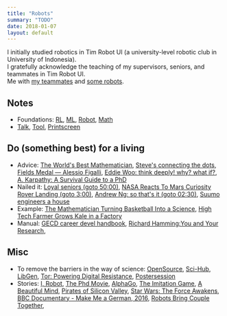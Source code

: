 ```yaml
---
title: "Robots"
summary: "TODO"
date: 2018-01-07
layout: default
---
```


I initially studied robotics in Tim Robot UI (a university-level robotic club in University of Indonesia). <br />
I gratefully acknowledge the teaching of my supervisors, seniors, and teammates in Tim Robot UI. <br />
Me with [my teammates](https://photos.app.goo.gl/7ChgnYcrqtAY2ieJ2) and [some robots](https://photos.app.goo.gl/soMObj1VDShBW1sL2).

## Notes
* Foundations:
  [RL](https://github.com/tttor/rl-foundation),
  [ML](https://github.com/tttor/ml-foundation),
  [Robot](https://github.com/tttor/robot-foundation),
  [Math](https://github.com/tttor/math-foundation)
* [Talk](https://github.com/tttor/robot-foundation/tree/master/talk/tor),
  [Tool](https://github.com/tttor/robot-foundation/tree/master/tool), 
  [Printscreen](https://photos.app.goo.gl/p2xnILiK5HJ1l4S52)
  
## Do (something best) for a living
* Advice:
  [The World's Best Mathematician](https://www.youtube.com/watch?v=MXJ-zpJeY3E),
  [Steve's connecting the dots](https://www.youtube.com/watch?v=UF8uR6Z6KLc),
  [Fields Medal — Alessio Figalli](https://www.youtube.com/watch?v=G0rrnx8SaDI),
  [Eddie Woo: think deeply! why? what if?](https://www.youtube.com/watch?v=-YJSDJGyIaU),
  [A. Karpathy: A Survival Guide to a PhD](http://karpathy.github.io/2016/09/07/phd/)
* Nailed it:
  [Loyal seniors (goto 50:00)](https://www.youtube.com/watch?v=qMgGqHo8nsg),
  [NASA Reacts To Mars Curiosity Rover Landing (goto 3:00)](https://www.youtube.com/watch?v=svUJdzMHwmM),
  [Andrew Ng: so that's it (goto 02:30)](https://www.youtube.com/watch?v=Qz41Q89cHGM&list=PLVJA7edNhnRTYqqW5zIj0gkVmxWnkXqTP&index=107),
  [Suumo engineers a house](https://www.facebook.com/adobomagazine/videos/10154217936341758/?hc_ref=ARQPbYFzKwLiSCy2j41DfWU34THIdw_-cf_wfakDndSMSECDuX_YcKY8Ep6KPKttqdw)
* Example:
  [The Mathematician Turning Basketball Into a Science](https://www.youtube.com/watch?v=MpLHMKTolVw),
  [High Tech Farmer Grows Kale in a Factory](https://www.youtube.com/watch?v=Hkk_JlIQOpw)
* Manual: 
  [GECD career devel handbook](https://gecd.mit.edu/sites/default/files/about/files/career-handbook.pdf),
  [Richard Hamming:You and Your Research](http://www.cs.virginia.edu/~robins/YouAndYourResearch.html),

## Misc
* To remove the barriers in the way of science:
  [OpenSource](https://opensource.guide/),
  [Sci-Hub](https://en.wikipedia.org/wiki/Sci-Hub),
  [LibGen](https://en.wikipedia.org/wiki/Library_Genesis),
  [Tor: Powering Digital Resistance](https://www.torproject.org/),
  [Postersession](https://postersession.ai/about/)
* Stories:
  [I, Robot](https://en.wikipedia.org/wiki/I,_Robot_(film)),
  [The Phd Movie](https://phdmovie.com/),
  [AlphaGo](https://www.alphagomovie.com/),
  [The Imitation Game](https://en.wikipedia.org/wiki/The_Imitation_Game),
  [A Beautiful Mind](http://www.imdb.com/title/tt0268978/),
  [Pirates of Silicon Valley](https://en.wikipedia.org/wiki/Pirates_of_Silicon_Valley),
  [Star Wars: The Force Awakens](https://en.wikipedia.org/wiki/Star_Wars:_The_Force_Awakens),
  [BBC Documentary - Make Me a German, 2016](https://www.youtube.com/watch?v=ls-4jDyieVs),
  [Robots Bring Couple Together](https://spectrum.ieee.org/automaton/robotics/humanoids/engaging-with-robots),
